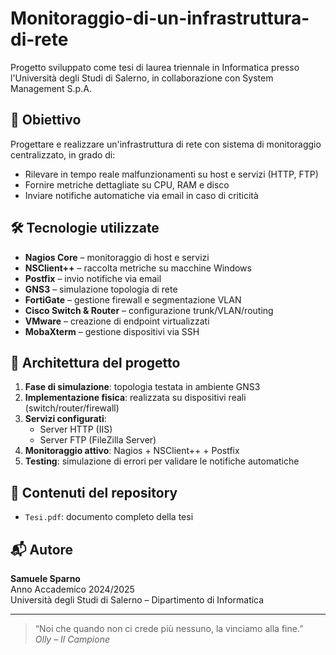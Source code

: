 # Monitoraggio-di-un-infrastruttura-di-rete

Progetto sviluppato come tesi di laurea triennale in Informatica presso l'Università degli Studi di Salerno, in collaborazione con System Management S.p.A.

## 🎯 Obiettivo

Progettare e realizzare un'infrastruttura di rete con sistema di monitoraggio centralizzato, in grado di:
- Rilevare in tempo reale malfunzionamenti su host e servizi (HTTP, FTP)
- Fornire metriche dettagliate su CPU, RAM e disco
- Inviare notifiche automatiche via email in caso di criticità

## 🛠️ Tecnologie utilizzate

- **Nagios Core** – monitoraggio di host e servizi
- **NSClient++** – raccolta metriche su macchine Windows
- **Postfix** – invio notifiche via email
- **GNS3** – simulazione topologia di rete
- **FortiGate** – gestione firewall e segmentazione VLAN
- **Cisco Switch & Router** – configurazione trunk/VLAN/routing
- **VMware** – creazione di endpoint virtualizzati
- **MobaXterm** – gestione dispositivi via SSH

## 🧪 Architettura del progetto

1. **Fase di simulazione**: topologia testata in ambiente GNS3
2. **Implementazione fisica**: realizzata su dispositivi reali (switch/router/firewall)
3. **Servizi configurati**:
   - Server HTTP (IIS)
   - Server FTP (FileZilla Server)
4. **Monitoraggio attivo**: Nagios + NSClient++ + Postfix
5. **Testing**: simulazione di errori per validare le notifiche automatiche

## 📄 Contenuti del repository

- `Tesi.pdf`: documento completo della tesi

## 📬 Autore

**Samuele Sparno**  
Anno Accademico 2024/2025  
Università degli Studi di Salerno – Dipartimento di Informatica

---

> “Noi che quando non ci crede più nessuno, la vinciamo alla fine.”  
> *Olly – Il Campione*
